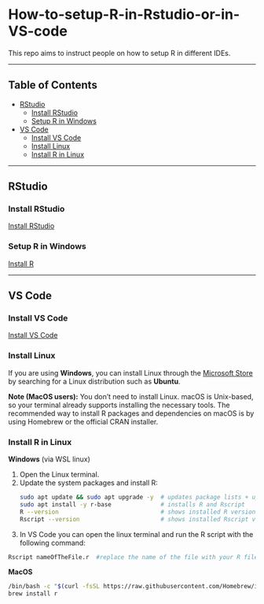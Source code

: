 # How-to-setup-R-in-Rstudio-or-in-VS-code

This repo aims to instruct people on how to setup R in different IDEs.

---

## Table of Contents
- [RStudio](#rstudio)
  - [Install RStudio](#install-rstudio)
  - [Setup R in Windows](#setup-r-in-windows)
- [VS Code](#vs-code)
  - [Install VS Code](#install-vs-code)
  - [Install Linux](#install-linux)
  - [Install R in Linux](#install-r-in-linux)

---

## RStudio

### Install RStudio
[Install RStudio](https://posit.co/download/rstudio-desktop/)

### Setup R in Windows
[Install R](https://posit.co/download/rstudio-desktop/)

---

## VS Code

### Install VS Code
[Install VS Code](https://code.visualstudio.com/)

### Install Linux

If you are using **Windows**, you can install Linux through the [Microsoft Store](https://apps.microsoft.com/) by searching for a Linux distribution such as **Ubuntu**.

**Note (MacOS users):** You don’t need to install Linux. macOS is Unix-based, so your terminal already supports installing the necessary tools. The recommended way to install R packages and dependencies on macOS is by using Homebrew or the official CRAN installer.  

### Install R in Linux

**Windows**  (via WSL linux)
1. Open the Linux terminal.  
2. Update the system packages and install R:
   ```bash
   sudo apt update && sudo apt upgrade -y  # updates package lists + upgrades existing packages
   sudo apt install -y r-base              # installs R and Rscript
   R --version                             # shows installed R version
   Rscript --version                       # shows installed Rscript version
   ```
3. In VS Code you can open the linux terminal and run the R script with the following command:   
  ```bash
  Rscript nameOfTheFile.r  #replace the name of the file with your R file name please
  ``` 
**MacOS**  
  ```bash
  /bin/bash -c "$(curl -fsSL https://raw.githubusercontent.com/Homebrew/install/HEAD/install.sh)"
  brew install r
  ```


